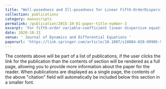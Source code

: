```yaml
---
title: "Well-posedness and Ill-posedness for Linear Fifth-OrderDispersive Equations in the Presence of Backwards Diffusion"
collection: publications
category: manuscripts
permalink: /publication/2015-10-01-paper-title-number-3
excerpt: 'For fifth-order variable-coefficient linear dispersive equations, we provide conditions under which the intitial value problem is either well-posed or ill-posed.'
date: 2020-10-31
venue: ' Journal of Dynamics and Differential Equations '
paperurl: 'https://link.springer.com/article/10.1007/s10884-020-09905-9'
---
```


The contents above will be part of a list of publications, if the user clicks the link for the publication than the contents of section will be rendered as a full page, allowing you to provide more information about the paper for the reader. When publications are displayed as a single page, the contents of the above "citation" field will automatically be included below this section in a smaller font.
